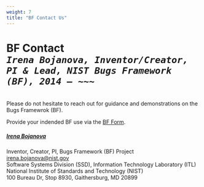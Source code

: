 ```yaml
---
weight: 7
title: "BF Contact Us"
---
```


<!-- Google tag (gtag.js) -->
<script async src="https://www.googletagmanager.com/gtag/js?id=G-PJ364XPP9F"></script>
<script>
  window.dataLayer = window.dataLayer || [];
  function gtag(){dataLayer.push(arguments);}
  gtag('js', new Date());

  gtag('config', 'G-PJ364XPP9F');
</script>

# BF Contact <br/> _`Irena Bojanova, Inventor/Creator, PI & Lead, NIST Bugs Framework (BF), 2014 – ~~~`_
</br>
Please do not hesitate to reach out for guidance and demonstrations on the Bugs Framewrok (BF). 

Provide your indended BF use via the [BF Form](https://forms.gle/SRZyva5Vn1i4dQQ2A).

<!-- Please be encouraged also to provide feedback on BF at any time.  -->
<!-- , especially while utilizing it within your own software security development and research pojects -- having your inputs will be particularly helpful in refining the BF's evolution.  -->

##### [Irena Bojanova](https://www.nist.gov/people/irena-bojanova)
Inventor, Creator, PI,  Bugs Framework (BF) Project</br>
irena.bojanova@nist.gov</br>
Software Systems Division (SSD), Information Technology Laboratory (ITL)</br>
National Institute of Standards and Technology (NIST)</br>
100 Bureau Dr, Stop 8930, Gaithersburg, MD 20899
</br></br>


<!-- <l style="font-size: 15px; color: #7D3368">Important Note: Any BF-application publication that lists classes not featured on this website is a misrepresentation of BF. If in doubt, please [seek guidance from the BF PI](/BF/info/contact/bf-contact).  -->